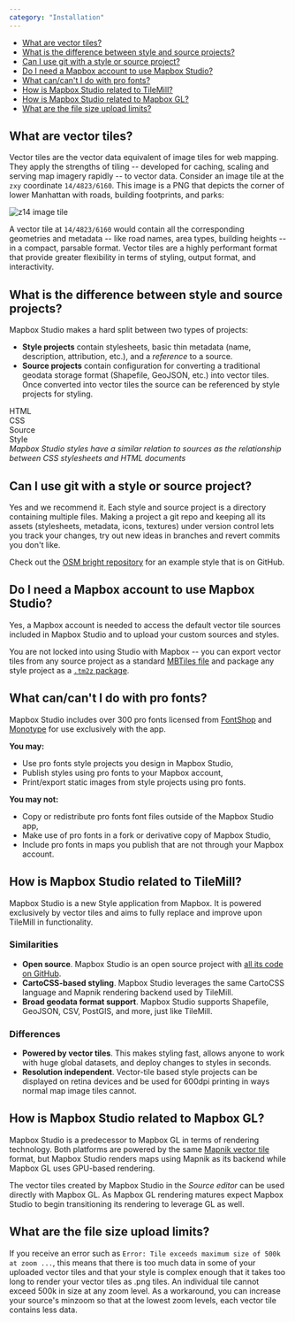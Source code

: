 ```yaml
---
category: "Installation"
---
```


- [What are vector tiles?](#what-are-vector-tiles)
- [What is the difference between style and source projects?](#what-is-the-difference-between-style-and-source-projects)
- [Can I use git with a style or source project?](#can-i-use-git-with-a-style-or-source-project)
- [Do I need a Mapbox account to use Mapbox Studio?](#do-i-need-a-mapbox-account-to-use-mapbox-studio)
- [What can/can't I do with pro fonts?](#what-cancant-i-do-with-pro-fonts)
- [How is Mapbox Studio related to TileMill?](#how-is-mapbox-studio-related-to-tilemill)
- [How is Mapbox Studio related to Mapbox GL?](#how-is-mapbox-studio-related-to-mapbox-gl)
- [What are the file size upload limits?](#what-are-the-file-size-upload-limits)

What are vector tiles?
----------------------

Vector tiles are the vector data equivalent of image tiles for web mapping. They apply the strengths of tiling -- developed for caching, scaling and serving map imagery rapidly -- to vector data. Consider an image tile at the `zxy` coordinate `14/4823/6160`. This image is a PNG that depicts the corner of lower Manhattan with roads, building footprints, and parks:

![z14 image tile](https://cloud.githubusercontent.com/assets/83384/3870695/97169564-20d9-11e4-8cc2-b2b75963fd5d.png)

A vector tile at `14/4823/6160` would contain all the corresponding geometries and metadata -- like road names, area types, building heights -- in a compact, parsable format. Vector tiles are a highly performant format that provide greater flexibility in terms of styling, output format, and interactivity.

What is the difference between style and source projects?
---------------------------------------------------------

Mapbox Studio makes a hard split between two types of projects:

- **Style projects** contain stylesheets, basic thin metadata (name, description, attribution, etc.), and a *reference* to a source.
- **Source projects** contain configuration for converting a traditional geodata storage format (Shapefile, GeoJSON, etc.) into vector tiles. Once converted into vector tiles the source can be referenced by style projects for styling.

<div class='clearfix space-bottom'>
    <div class='margin2 col8'>
        <div class='clearfix mobile-cols space-bottom1'>
            <div class='col6 center round-left fill-blue pad2 icon document'>
                HTML
            </div>
            <div class='col6 center round-right fill-purple pad2 icon pencil'>
                CSS
            </div>
        </div>
        <div class='clearfix mobile-cols space-bottom1'>
            <div class='col6 center round-left fill-blue pad2 icon polygon'>
                Source
            </div>
            <div class='col6 center round-right fill-purple pad2 icon paint'>
                Style
            </div>
        </div>
    </div>
    <div class='margin2 col8 small center'>
        <em>Mapbox Studio styles have a similar relation to sources as the relationship between CSS stylesheets and HTML documents</em>
    </div>
</div>

Can I use git with a style or source project?
---------------------------------------------

Yes and we recommend it. Each style and source project is a directory containing multiple files. Making a project a git repo and keeping all its assets (stylesheets, metadata, icons, textures) under version control lets you track your changes, try out new ideas in branches and revert commits you don't like.

Check out the [OSM bright repository](https://github.com/mapbox/osm-bright.tm2) for an example style that is on GitHub.

Do I need a Mapbox account to use Mapbox Studio?
------------------------------------------------

Yes, a Mapbox account is needed to access the default vector tile sources included in Mapbox Studio and to upload your custom sources and styles.

You are not locked into using Studio with Mapbox -- you can export vector tiles from any source project as a standard [MBTiles file](https://github.com/mapbox/mbtiles-spec) and package any style project as a [`.tm2z` package](https://github.com/mapbox/tilelive-vector).

What can/can't I do with pro fonts?
-----------------------------------

Mapbox Studio includes over 300 pro fonts licensed from [FontShop](http://www.fontshop.com/) and [Monotype](http://www.monotype.com/) for use exclusively with the app.

**You may:**

- Use pro fonts style projects you design in Mapbox Studio,
- Publish styles using pro fonts to your Mapbox account,
- Print/export static images from style projects using pro fonts.

**You may not:**

- Copy or redistribute pro fonts font files outside of the Mapbox Studio app,
- Make use of pro fonts in a fork or derivative copy of Mapbox Studio,
- Include pro fonts in maps you publish that are not through your Mapbox account.

How is Mapbox Studio related to TileMill?
-----------------------------------------

Mapbox Studio is a new Style application from Mapbox. It is powered exclusively by vector tiles and aims to fully replace and improve upon TileMill in functionality.

### Similarities

- **Open source**. Mapbox Studio is an open source project with [all its code on GitHub](https://github.com/mapbox/mapbox-studio).
- **CartoCSS-based styling**. Mapbox Studio leverages the same CartoCSS language and Mapnik rendering backend used by TileMill.
- **Broad geodata format support**. Mapbox Studio supports Shapefile, GeoJSON, CSV, PostGIS, and more, just like TileMill.

### Differences

- **Powered by vector tiles**. This makes styling fast, allows anyone to work with huge global datasets, and deploy changes to styles in seconds.
- **Resolution independent**. Vector-tile based style projects can be displayed on retina devices and be used for 600dpi printing in ways normal map image tiles cannot.

How is Mapbox Studio related to Mapbox GL?
------------------------------------------

Mapbox Studio is a predecessor to Mapbox GL in terms of rendering technology. Both platforms are powered by the same [Mapnik vector tile](https://github.com/mapbox/mapnik-vector-tile) format, but Mapbox Studio renders maps using Mapnik as its backend while Mapbox GL uses GPU-based rendering.

The vector tiles created by Mapbox Studio in the _Source editor_ can be used directly with Mapbox GL. As Mapbox GL rendering matures expect Mapbox Studio to begin transitioning its rendering to leverage GL as well.

What are the file size upload limits?
------------------------------------------

If you receive an error such as `Error: Tile exceeds maximum size of 500k at zoom ...`, this means that there is too much data in some of your uploaded vector tiles and that your style is complex enough that it takes too long to render your vector tiles as .png tiles. An individual tile cannot exceed 500k in size at any zoom level. As a workaround, you can increase your source's minzoom so that at the lowest zoom levels, each vector tile contains less data.
